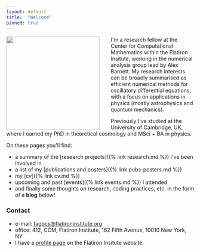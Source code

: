 ```yaml
---
layout: default
title:  "Welcome"
pinned: true
---
```


<img src="{{site.baseurl}}/images/profile-3.jpg" height="250" style="float:left;margin-right:30px" >

I'm a research fellow at the Center for Computational Mathematics within the Flatiron Insitute, working in the numerical analysis group lead by Alex Barnett. My research interests can be broadly summarised as efficient numerical methods for oscillatory differential equations, with a focus on applications in physics (mostly astrophysics and quantum mechanics). 

Previously I've studied at the University of Cambridge, UK, where I earned my PhD in theoretical cosmology and MSci + BA in physics.

On these pages you'll find:

- a summary of the [research projects]({% link research.md %}) I've been
  involved in
- a list of my [publications and posters]({% link pubs-posters.md %})
- my [cv]({% link cv.md %})
- upcoming and past [events]({% link events.md %}) I attended
- and finally some thoughts on research, coding practices, etc. in the form of a
  **blog** below!

### Contact

- e-mail: fagocs@flatironinstitute.org
- office: 412, CCM, Flatiron Institute, 162 Fifth Avenue, 10010 New York, NY
- I have a [profile page](https://www.simonsfoundation.org/people/fruzsina-agocs/) on the Flatiron Insitute website.

